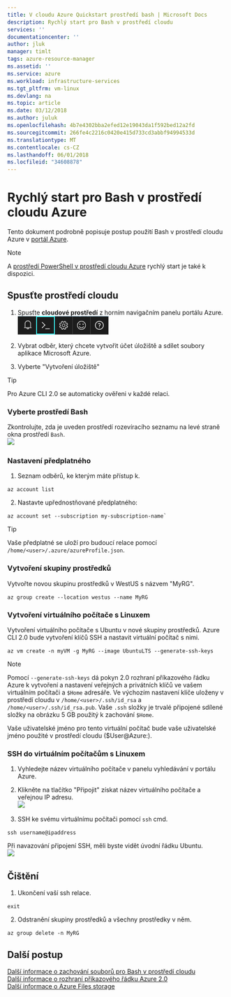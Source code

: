 ```yaml
---
title: V cloudu Azure Quickstart prostředí bash | Microsoft Docs
description: Rychlý start pro Bash v prostředí cloudu
services: ''
documentationcenter: ''
author: jluk
manager: timlt
tags: azure-resource-manager
ms.assetid: ''
ms.service: azure
ms.workload: infrastructure-services
ms.tgt_pltfrm: vm-linux
ms.devlang: na
ms.topic: article
ms.date: 03/12/2018
ms.author: juluk
ms.openlocfilehash: 4b7e4302bba2efed12e19043da1f592bed12a2fd
ms.sourcegitcommit: 266fe4c2216c0420e415d733cd3abbf94994533d
ms.translationtype: MT
ms.contentlocale: cs-CZ
ms.lasthandoff: 06/01/2018
ms.locfileid: "34608878"
---
```

# <a name="quickstart-for-bash-in-azure-cloud-shell"></a>Rychlý start pro Bash v prostředí cloudu Azure

Tento dokument podrobně popisuje postup použití Bash v prostředí cloudu Azure v [portál Azure](https://ms.portal.azure.com/).

> [!NOTE]
> A [prostředí PowerShell v prostředí cloudu Azure](quickstart-powershell.md) rychlý start je také k dispozici.

## <a name="start-cloud-shell"></a>Spusťte prostředí cloudu
1. Spusťte **cloudové prostředí** z horním navigačním panelu portálu Azure. <br>
![](media/quickstart/shell-icon.png)

2. Vybrat odběr, který chcete vytvořit účet úložiště a sdílet soubory aplikace Microsoft Azure.
3. Vyberte "Vytvoření úložiště"

> [!TIP]
> Pro Azure CLI 2.0 se automaticky ověřeni v každé relaci.

### <a name="select-the-bash-environment"></a>Vyberte prostředí Bash
Zkontrolujte, zda je uveden prostředí rozevíracího seznamu na levé straně okna prostředí `Bash`. <br>
![](media/quickstart/env-selector.png)

### <a name="set-your-subscription"></a>Nastavení předplatného
1. Seznam odběrů, ke kterým máte přístup k.
```azurecli-interactive
az account list
```

2. Nastavte upřednostňované předplatného: <br>
```azurecli-interactive
az account set --subscription my-subscription-name`
```

> [!TIP]
> Vaše předplatné se uloží pro budoucí relace pomocí `/home/<user>/.azure/azureProfile.json`.

### <a name="create-a-resource-group"></a>Vytvoření skupiny prostředků
Vytvořte novou skupinu prostředků v WestUS s názvem "MyRG".
```azurecli-interactive
az group create --location westus --name MyRG
```

### <a name="create-a-linux-vm"></a>Vytvoření virtuálního počítače s Linuxem
Vytvoření virtuálního počítače s Ubuntu v nové skupiny prostředků. Azure CLI 2.0 bude vytvoření klíčů SSH a nastavit virtuální počítač s nimi. <br>

```azurecli-interactive
az vm create -n myVM -g MyRG --image UbuntuLTS --generate-ssh-keys
```

> [!NOTE]
> Pomocí `--generate-ssh-keys` dá pokyn 2.0 rozhraní příkazového řádku Azure k vytvoření a nastavení veřejných a privátních klíčů ve vašem virtuálním počítači a `$Home` adresáře. Ve výchozím nastavení klíče uloženy v prostředí cloudu v `/home/<user>/.ssh/id_rsa` a `/home/<user>/.ssh/id_rsa.pub`. Vaše `.ssh` složky je trvalé připojené sdílené složky na obrázku 5 GB použitý k zachování `$Home`.

Vaše uživatelské jméno pro tento virtuální počítač bude vaše uživatelské jméno použité v prostředí cloudu ($User@Azure:).

### <a name="ssh-into-your-linux-vm"></a>SSH do virtuálním počítačům s Linuxem
1. Vyhledejte název virtuálního počítače v panelu vyhledávání v portálu Azure.
2. Klikněte na tlačítko "Připojit" získat název virtuálního počítače a veřejnou IP adresu. <br>
![](media/quickstart/sshcmd-copy.png)

3. SSH ke svému virtuálnímu počítači pomocí `ssh` cmd.
```
ssh username@ipaddress
```

Při navazování připojení SSH, měli byste vidět úvodní řádku Ubuntu. <br>
![](media/quickstart/ubuntu-welcome.png)

## <a name="cleaning-up"></a>Čištění 
1. Ukončení vaší ssh relace.
```azurecli-interactive
exit
```

2. Odstranění skupiny prostředků a všechny prostředky v něm.
```azurecli-interactive
az group delete -n MyRG
```

## <a name="next-steps"></a>Další postup
[Další informace o zachování souborů pro Bash v prostředí cloudu](persisting-shell-storage.md) <br>
[Další informace o rozhraní příkazového řádku Azure 2.0](https://docs.microsoft.com/cli/azure/) <br>
[Další informace o Azure Files storage](../storage/files/storage-files-introduction.md) <br>
